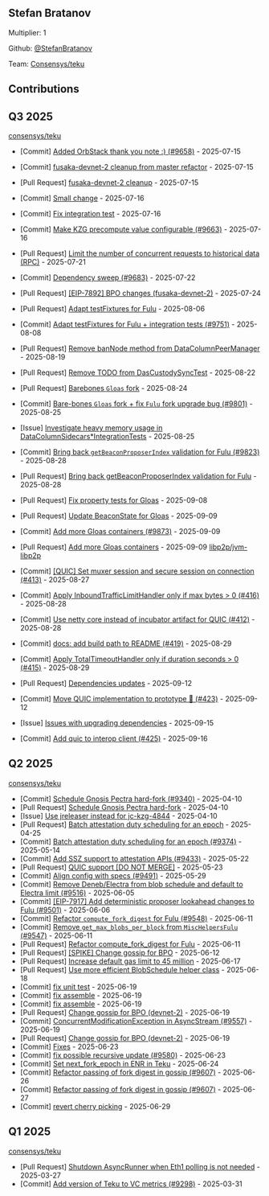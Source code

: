 
## Stefan Bratanov
Multiplier: 1

Github: [@StefanBratanov](https://github.com/StefanBratanov)

Team: [Consensys/teku](https://github.com/Consensys/teku/pulls?q=author%3AStefanBratanov)

## Contributions

## Q3 2025


[consensys/teku](https://github.com/consensys/teku)
* [Commit] [Added OrbStack thank you note :) (#9658)](https://github.com/Consensys/teku/commit/437b3cda9690785bb8e8534f8cbf2a37494af6b1) - 2025-07-15
* [Commit] [fusaka-devnet-2 cleanup from master refactor](https://github.com/Consensys/teku/commit/919f0eb485e87d77b56042f4c5df342da9c6901f) - 2025-07-15
* [Pull Request] [fusaka-devnet-2 cleanup](https://github.com/Consensys/teku/pull/9664) - 2025-07-15
* [Commit] [Small change](https://github.com/Consensys/teku/commit/589c811236c89f17f9aae49e3999478a94df2ac4) - 2025-07-16
* [Commit] [Fix integration test](https://github.com/Consensys/teku/commit/8d0565a1cee83632180b10e98eb28879b05ffb15) - 2025-07-16
* [Commit] [Make KZG precompute value configurable (#9663)](https://github.com/Consensys/teku/commit/8941e9ffb528a6bbea7b7ac24499b914db127d40) - 2025-07-16
* [Pull Request] [Limit the number of concurrent requests to historical data (RPC)](https://github.com/Consensys/teku/pull/9689) - 2025-07-21
* [Commit] [Dependency sweep (#9683)](https://github.com/Consensys/teku/commit/3f31a217637480935449898c1a0e2d7cd23f7f0e) - 2025-07-22
* [Pull Request] [[EIP-7892] BPO changes (fusaka-devnet-2)](https://github.com/Consensys/teku/pull/9706) - 2025-07-24
* [Pull Request] [Adapt testFixtures for Fulu](https://github.com/Consensys/teku/pull/9751) - 2025-08-06
* [Commit] [Adapt testFixtures for Fulu + integration tests (#9751)](https://github.com/Consensys/teku/commit/b15588cb8070ffe373de3f8be8f721ed65051aa3) - 2025-08-08
* [Pull Request] [Remove banNode method from DataColumnPeerManager](https://github.com/Consensys/teku/pull/9782) - 2025-08-19
* [Pull Request] [Remove TODO from DasCustodySyncTest](https://github.com/Consensys/teku/pull/9797) - 2025-08-22
* [Pull Request] [Barebones `Gloas` fork](https://github.com/Consensys/teku/pull/9801) - 2025-08-24
* [Commit] [Bare-bones `Gloas` fork + fix `Fulu` fork upgrade bug (#9801)](https://github.com/Consensys/teku/commit/59a2621730c9749499e7c7dcd6808b7502381de8) - 2025-08-25
* [Issue] [Investigate heavy memory usage in DataColumnSidecars*IntegrationTests](https://github.com/Consensys/teku/issues/9803) - 2025-08-25

* [Commit] [Bring back `getBeaconProposerIndex` validation for Fulu (#9823)](https://github.com/Consensys/teku/commit/50be3d3e316b03088c40a5a2d95ed6a1141fa6ce) - 2025-08-28
* [Pull Request] [Bring back getBeaconProposerIndex validation for Fulu](https://github.com/Consensys/teku/pull/9823) - 2025-08-28
* [Pull Request] [Fix property tests for Gloas](https://github.com/Consensys/teku/pull/9864) - 2025-09-08
* [Pull Request] [Update BeaconState for Gloas](https://github.com/Consensys/teku/pull/9876) - 2025-09-09
* [Commit] [Add more Gloas containers (#9873)](https://github.com/Consensys/teku/commit/0c11dbb9e852ed0a6e51ebf6bac6f31f58052c10) - 2025-09-09
* [Pull Request] [Add more Gloas containers](https://github.com/Consensys/teku/pull/9873) - 2025-09-09
[libp2p/jvm-libp2p](https://github.com/libp2p/jvm-libp2p)
* [Commit] [[QUIC] Set muxer session and secure session on connection (#413)](https://github.com/libp2p/jvm-libp2p/commit/3d4b05fa1315e9af90a50d1d3204d0717d7f90ae) - 2025-08-27
* [Commit] [Apply InboundTrafficLimitHandler only if max bytes > 0 (#416)](https://github.com/libp2p/jvm-libp2p/commit/25dd797a57715ab32ac4b3431bc98a997383f2f4) - 2025-08-28
* [Commit] [Use netty core instead of incubator artifact for QUIC (#412)](https://github.com/libp2p/jvm-libp2p/commit/33ffc1ac03b7c69df995a7316b1bf0d116f4c8eb) - 2025-08-28
* [Commit] [docs: add build path to README (#419)](https://github.com/libp2p/jvm-libp2p/commit/1419d27e87951ec7d94fd6baa62a97ffd83b5ad8) - 2025-08-29
* [Commit] [Apply TotalTimeoutHandler only if duration seconds > 0 (#415)](https://github.com/libp2p/jvm-libp2p/commit/63d74d0166e9f64cb49129e154c60e69d1cc557c) - 2025-08-29
* [Pull Request] [Dependencies updates](https://github.com/libp2p/jvm-libp2p/pull/424) - 2025-09-12
* [Commit] [Move QUIC implementation to prototype 🍋  (#423)](https://github.com/libp2p/jvm-libp2p/commit/8aa477df9e1c9a452706a8f51a7eee10df78c924) - 2025-09-12
* [Issue] [Issues with upgrading dependencies](https://github.com/libp2p/jvm-libp2p/issues/426) - 2025-09-15
* [Commit] [Add quic to interop client (#425)](https://github.com/libp2p/jvm-libp2p/commit/8104b864d8659aa5ec3fc258f21f5105b3eb2197) - 2025-09-16
## Q2 2025


[consensys/teku](https://github.com/consensys/teku)
* [Commit] [Schedule Gnosis Pectra hard-fork (#9340)](https://github.com/Consensys/teku/commit/2477b9a70304f90457a1df763ce1e10139d9bf09) - 2025-04-10
* [Pull Request] [Schedule Gnosis Pectra hard-fork](https://github.com/Consensys/teku/pull/9340) - 2025-04-10
* [Issue] [Use jreleaser instead for jc-kzg-4844](https://github.com/Consensys/teku/issues/9339) - 2025-04-10
* [Pull Request] [Batch attestation duty scheduling for an epoch](https://github.com/Consensys/teku/pull/9374) - 2025-04-25
* [Commit] [Batch attestation duty scheduling for an epoch (#9374)](https://github.com/Consensys/teku/commit/03b0df774e0fbe2e7fbb08e7bf04b873209b3894) - 2025-05-14
* [Commit] [Add SSZ support to attestation APIs (#9433)](https://github.com/Consensys/teku/commit/82b506dcaf7846e77788c786f0721f698c8109fc) - 2025-05-22
* [Pull Request] [QUIC support [DO NOT MERGE]](https://github.com/Consensys/teku/pull/9484) - 2025-05-23
* [Commit] [Align config with specs (#9491)](https://github.com/Consensys/teku/commit/8900d44763ee371d861620250d991b2aa76f5dbc) - 2025-05-29
* [Commit] [Remove Deneb/Electra from blob schedule and default to Electra limit (#9516)](https://github.com/Consensys/teku/commit/7ce9231c7f1e97a3a729842abb0a19edf0a57289) - 2025-06-05
* [Commit] [[EIP-7917] Add deterministic proposer lookahead changes to Fulu (#9501)](https://github.com/Consensys/teku/commit/4632aa6dc1d4a46f79e41b0f726530d221605c65) - 2025-06-06
* [Commit] [Refactor `compute_fork_digest` for Fulu (#9548)](https://github.com/Consensys/teku/commit/cf04808f4be66f2af3c9448331c8c94de47020e1) - 2025-06-11
* [Commit] [Remove `get_max_blobs_per_block` from `MiscHelpersFulu` (#9547)](https://github.com/Consensys/teku/commit/3150d8c8307169d54579c3ede1fb012206bfc774) - 2025-06-11
* [Pull Request] [Refactor compute_fork_digest for Fulu](https://github.com/Consensys/teku/pull/9548) - 2025-06-11
* [Pull Request] [[SPIKE] Change gossip for BPO](https://github.com/Consensys/teku/pull/9555) - 2025-06-12
* [Pull Request] [Increase default gas limit to 45 million](https://github.com/Consensys/teku/pull/9559) - 2025-06-17
* [Pull Request] [Use more efficient BlobSchedule helper class](https://github.com/Consensys/teku/pull/9563) - 2025-06-18
* [Commit] [fix unit test](https://github.com/Consensys/teku/commit/3c5589684a25363ec6c62ab2a260fb151af854b9) - 2025-06-19
* [Commit] [fix assemble](https://github.com/Consensys/teku/commit/86c502dd048c9448da066a54f04da109f0073339) - 2025-06-19
* [Commit] [fix assemble](https://github.com/Consensys/teku/commit/77503a9d4013a517bd51b576caf73c98c40c6603) - 2025-06-19
* [Pull Request] [Change gossip for BPO (devnet-2)](https://github.com/Consensys/teku/pull/9578) - 2025-06-19
* [Commit] [ConcurrentModificationException in AsyncStream (#9557)](https://github.com/Consensys/teku/commit/aff5680fbd459be00f28d1c8e72f20d5a59524a8) - 2025-06-19
* [Pull Request] [Change gossip for BPO (devnet-2)](https://github.com/Consensys/teku/pull/9577) - 2025-06-19
* [Commit] [Fixes](https://github.com/Consensys/teku/commit/6221741376573ddf8c7ea0524cfa0bb95aa573fc) - 2025-06-23
* [Commit] [fix possible recursive update (#9580)](https://github.com/Consensys/teku/commit/37b61654d82185310b9a35230a9ec3c1c944abd1) - 2025-06-23
* [Commit] [Set next_fork_epoch in ENR in Teku](https://github.com/Consensys/teku/commit/254bcf2fcde7efc382422c3e798bc74bf5088aa3) - 2025-06-24
* [Commit] [Refactor passing of fork digest in gossip (#9607)](https://github.com/Consensys/teku/commit/bcc140dee18eb0af45726c7ab9c0506bb933d05f) - 2025-06-26
* [Commit] [Refactor passing of fork digest in gossip (#9607)](https://github.com/Consensys/teku/commit/1f71828bd10381a9c3670cfbc73b21ed13dfbdc3) - 2025-06-27
* [Commit] [revert cherry picking](https://github.com/Consensys/teku/commit/1628c348d7581e9693ad752d8cacdcb19ce17c73) - 2025-06-29
## Q1 2025

[consensys/teku](https://github.com/consensys/teku)
* [Pull Request] [Shutdown AsyncRunner when Eth1 polling is not needed](https://github.com/Consensys/teku/pull/9290) - 2025-03-27
* [Commit] [Add version of Teku to VC metrics (#9298)](https://github.com/Consensys/teku/commit/5b806dd3ea2bd7e9c32cfa15ad633837b1e793c2) - 2025-03-31
